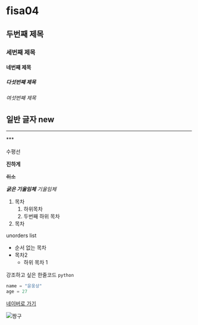 # fisa04

## 두번째 제목

### 세번째 제목

#### 네번째 제목

##### 다섯번째 제목

###### 여섯번째 제목
일반 글자
new
---
<hr>
***

수평선

**진하게**

~~취소~~

***굵은 기울임체***
*기울임체*

1. 목차
    1. 하위목차
    2. 두번째 하위 목차
3. 목차
   

unorders list
- 순서 없는 목차
- 목차2
    - 하위 목차 1
 
강조하고 싶은 한줄코드 `python`
```python
name = "윤웅상"
age = 27
```

[네이버로 가기](https://www.naver.com/)

![짱구](https://i.imgur.com/oGT2gTS.jpeg)
